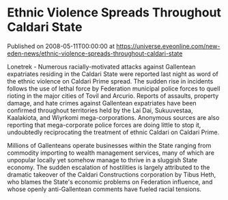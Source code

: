 # Ethnic Violence Spreads Throughout Caldari State
Published on 2008-05-11T00:00:00 at https://universe.eveonline.com/new-eden-news/ethnic-violence-spreads-throughout-caldari-state

Lonetrek - Numerous racially-motivated attacks against Gallentean expatriates residing in the Caldari State were reported last night as word of the ethnic violence on Caldari Prime spread. The sudden rise in incidents follows the use of lethal force by Federation municipal police forces to quell rioting in the major cities of Tovil and Arcurio. Reports of assaults, property damage, and hate crimes against Gallentean expatriates have been confirmed throughout territories held by the Lai Dai, Sukuuvestaa, Kaalakiota, and Wiyrkomi mega-corporations. Anonymous sources are also reporting that mega-corporate police forces are doing little to stop it, undoubtedly reciprocating the treatment of ethnic Caldari on Caldari Prime. 

Millions of Gallenteans operate businesses within the State ranging from commodity importing to wealth management services, many of which are unpopular locally yet somehow manage to thrive in a sluggish State economy. The sudden escalation of hostilities is largely attributed to the dramatic takeover of the Caldari Constructions corporation by Tibus Heth, who blames the State's economic problems on Federation influence, and whose openly anti-Gallentean comments have fueled racial tensions.

